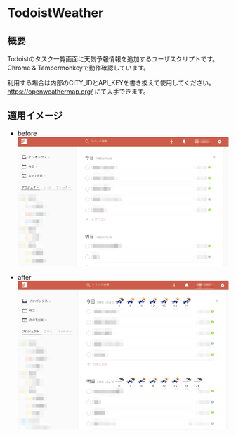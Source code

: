 # TodoistWeather

## 概要

Todoistのタスク一覧画面に天気予報情報を追加するユーザスクリプトです。  
Chrome & Tampermonkeyで動作確認しています。  

利用する場合は内部のCITY_IDとAPI_KEYを書き換えて使用してください。  
https://openweathermap.org/ にて入手できます。  


## 適用イメージ

* before
![before](before.png)

* after
![after](after.png)
